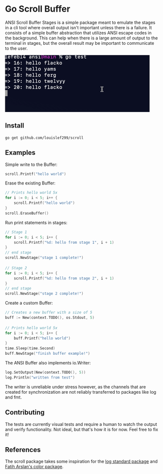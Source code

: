# Go Scroll Buffer

ANSI Scroll Buffer Stages is a simple package meant to emulate the stages in a
cli tool where overall output isn't important unless there is a failure. It
consists of a simple buffer abstraction that utilizes ANSI escape codes in the
background. This can help when there is a large amount of output to the terminal
in stages, but the overall result may be important to communicate to the user.

![Demo](./.github/.img/demo.gif)

## Install

`go get github.com/louislef299/scroll`

## Examples

Simple write to the Buffer:

```go
scroll.Printf("hello world")
```

Erase the existing Buffer:

```go
// Prints hello world 5x
for i := 0; i < 5; i++ {
    scroll.Printf("hello world")
}
scroll.EraseBuffer()
```

Run print statements in stages:

```go
// Stage 1
for i := 0; i < 5; i++ {
    scroll.Printf("%d: hello from stage 1", i + 1)
}
// end stage
scroll.NewStage("stage 1 complete!")

// Stage 2
for i := 0; i < 5; i++ {
    scroll.Printf("%d: hello from stage 2", i + 1)
}
// end stage
scroll.NewStage("stage 2 complete!")
```

Create a custom Buffer:

```go
// Creates a new buffer with a size of 5
buff := New(context.TODO(), os.Stdout, 5)

// Prints hello world 5x
for i := 0; i < 5; i++ {
    buff.Printf("hello world")
}
time.Sleep(time.Second)
buff.NewStage("finish buffer example!")
```

The ANSI Buffer also implements io.Writer:

```go
log.SetOutput(New(context.TODO(), 5))
log.Println("written from test")
```

The writer is unreliable under stress however, as the channels that are created
for synchronization are not reliably transferred to packages like log and fmt.

## Contributing

The tests are currently visual tests and require a human to watch the output and
verify functionality. Not ideal, but that's how it is for now. Feel free to fix
it!

## References

The scroll package takes some inspiration for the [log standard package][] and
[Fatih Arslan's color package][].

[Fatih Arslan's color package]: https://github.com/fatih/color
[log standard package]: https://cs.opensource.google/go/go/+/master:src/log/

